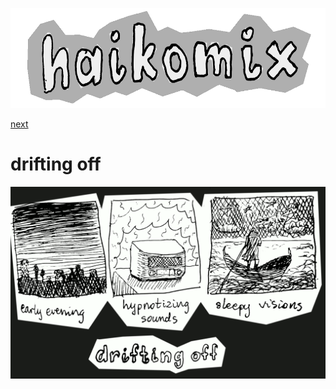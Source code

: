 <p align="center">
<img src="logo.gif" alt="logo" height="160" />
</p>

[next](mr-t.md)

# drifting off

<img src="drift-off.gif" alt="drifting off: early evening // hypnotizing sounds // sleepy visions" title="drifting off: early evening // hypnotizing sounds // sleepy visions" />